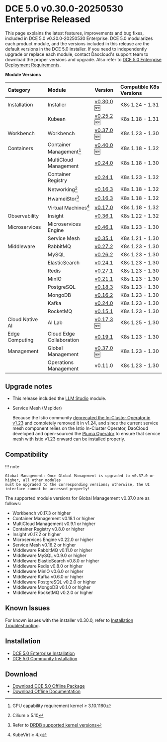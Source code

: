 # DCE 5.0 v0.30.0-20250530 Enterprise Released

This page explains the latest features, improvements and bug fixes, included in DCE 5.0 v0.30.0-20250530 Enterprise.
DCE 5.0 modularizes each product module, and the versions included in this release are the default versions
in the DCE 5.0 installer. If you need to independently upgrade or replace each module, contact
Daocloud's support team to download the proper versions and upgrade. Also refer to
[DCE 5.0 Enterprise Deployment Requirements](../../install/commercial/deploy-requirements.md).

**Module Versions**

| Category | Module | Version | Compatible K8s Versions |
| :--- | :---- | :--- | :------------ |
| Installation | Installer | [v0.30.0](../../install/release-notes.md#v0300) :new: | K8s 1.24 - 1.31 |
| | Kubean | [v0.25.2](https://github.com/kubean-io/kubean/releases) :new: | K8s 1.18 - 1.31 |
| Workbench | Workbench | [v0.37.0](../../amamba/intro/release-notes.md#v0370) :new: | K8s 1.23 - 1.30 |
| Containers | Container Management[^1] | [v0.40.0](../../kpanda/intro/release-notes.md#v0400) :new: | K8s 1.18 - 1.32 |
| | MultiCloud Management | [v0.24.0](../../kairship/intro/release-notes.md#v0240) | K8s 1.18 - 1.30 |
| | Container Registry | [v0.24.1](../../kangaroo/intro/release-notes.md#v0240) | K8s 1.23 - 1.32 |
| | Networking[^2] | [v0.16.3](../../network/intro/release-notes.md#v0162) | K8s 1.18 - 1.32 |
| | HwameiStor[^3] | [v0.16.3](../../storage/hwameistor/release-notes.md#v0163) | K8s 1.18 - 1.32 |
| | Virtual Machines[^4] | [v0.17.0](../../virtnest/intro/release-notes.md#v0170) | K8s 1.18 - 1.32 |
| Observability | Insight | [v0.36.1](../../insight/intro/release-notes.md#v0360) | K8s 1.22 - 1.32 |
| Microservices | Microservices Engine | [v0.46.1](../../skoala/intro/release-notes.md#v0460) | K8s 1.23 - 1.30 |
| | Service Mesh | [v0.35.1](../../mspider/intro/release-notes.md#v0350) | K8s 1.21 - 1.30 |
| Middleware | RabbitMQ | [v0.27.2](../../middleware/rabbitmq/release-notes.md#v0271) | K8s 1.23 - 1.30 |
| | MySQL | [v0.26.2](../../middleware/mysql/release-notes.md#v0261) | K8s 1.23 - 1.30 |
| | ElasticSearch | [v0.24.1](../../middleware/elasticsearch/release-notes.md#v0241) | K8s 1.23 - 1.30 |
| | Redis | [v0.27.1](../../middleware/redis/release-notes.md#v0271) | K8s 1.23 - 1.30 |
| | MinIO | [v0.21.1](../../middleware/minio/release-notes.md#v0211) | K8s 1.23 - 1.30 |
| | PostgreSQL | [v0.18.3](../../middleware/postgresql/release-notes.md#v0181) | K8s 1.23 - 1.30 |
| | MongoDB | [v0.16.2](../../middleware/mongodb/release-notes.md#v0162) | K8s 1.23 - 1.30 |
| | Kafka | [v0.24.0](../../middleware/kafka/release-notes.md#v0240) | K8s 1.23 - 1.30 |
| | RocketMQ | [v0.15.1](../../middleware/rocketmq/release-notes.md#v0150) | K8s 1.23 - 1.30 |
| Cloud Native AI| AI Lab | [v0.17.3](../../baize/intro/release-notes.md#v0173) :new: | K8s 1.25 - 1.30 |
| Edge Computing | Cloud Edge Collaboration | [v0.19.1](../../kant/intro/release-notes.md#v0190) | K8s 1.23 - 1.30 |
| Management | Global Management | [v0.37.0](../../ghippo/intro/release-notes.md#v0360) :new: | K8s 1.23 - 1.30 |
| | Operations Management | v0.11.0 | K8s 1.23 - 1.30 |

[^1]: GPU capability requirement kernel ≥ 3.10.1160
[^2]: Cilium ≥ 5.10
[^3]: Refer to [DRDB supported kernel versions](../../storage/hwameistor/intro/drbd-support.md)
[^4]: KubeVirt ≥ 4.x

## Upgrade notes

- This release included the [LLM Studio](https://docs.d.run/models/) module.

- Service Mesh (Mspider)

    Because the Istio community
    [deprecated the In-Cluster Operator in v1.23](https://istio.io/latest/zh/blog/2024/in-cluster-operator-deprecation-announcement/)
    and completely removed it in v1.24, and since the current service mesh component relies on the Istio In-Cluster Operator,
    DaoCloud developed and open-sourced the [Pluma Operator](https://github.com/pluma-tools/pluma-operator)
    to ensure that service mesh with Istio v1.23 onward can be installed properly.

## Compatibility

!!! note

    Global Management: Once Global Management is upgraded to v0.37.0 or higher, all other modules
    must be upgraded to the corresponding versions; otherwise, the UI interface cannot be accessed properly!

The supported module versions for Global Management v0.37.0 are as follows:

- Workbench v0.17.3 or higher
- Container Management v0.18.1 or higher
- MultiCloud Management v0.9.1 or higher
- Container Registry v0.8.0 or higher
- Insight v0.17.2 or higher
- Microservices Engine v0.22.0 or higher
- Service Mesh v0.16.2 or higher
- Middleware RabbitMQ v0.11.0 or higher
- Middleware MySQL v0.9.0 or higher
- Middleware ElasticSearch v0.8.0 or higher
- Middleware Redis v0.8.0 or higher
- Middleware MinIO v0.6.0 or higher
- Middleware Kafka v0.6.0 or higher
- Middleware PostgreSQL v0.2.0 or higher
- Middleware MongoDB v0.1.0 or higher
- Middleware RocketMQ v0.2.0 or higher

## Known Issues

For known issues with the installer v0.30.0, refer to [Installation Troubleshooting](../../install/faq.md).

## Installation

- [DCE 5.0 Enterprise Installation](../../install/commercial/deploy-arch.md)
- [DCE 5.0 Community Installation](../../install/community/resources.md)

## Download

- [Download DCE 5.0 Offline Package](../../download/index.md)
- [Download Offline Documentation](../../download/index.md#download-offline-documentation)
